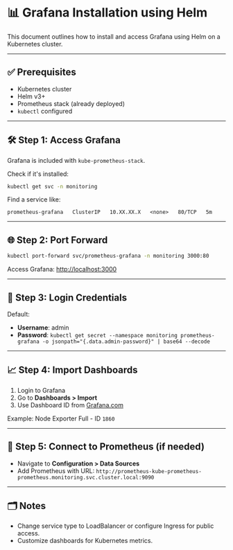 # 📊 Grafana Installation using Helm

This document outlines how to install and access Grafana using Helm on a Kubernetes cluster.

---

## ✅ Prerequisites

- Kubernetes cluster
- Helm v3+
- Prometheus stack (already deployed)
- `kubectl` configured

---

## 🛠️ Step 1: Access Grafana

Grafana is included with `kube-prometheus-stack`.

Check if it's installed:

```bash
kubectl get svc -n monitoring
```

Find a service like:

```
prometheus-grafana   ClusterIP   10.XX.XX.X   <none>   80/TCP   5m
```

---

## 🌐 Step 2: Port Forward

```bash
kubectl port-forward svc/prometheus-grafana -n monitoring 3000:80
```

Access Grafana: [http://localhost:3000](http://localhost:3000)

---

## 🔐 Step 3: Login Credentials

Default:
- **Username**: admin
- **Password**: `kubectl get secret --namespace monitoring prometheus-grafana -o jsonpath="{.data.admin-password}" | base64 --decode`

---

## 📈 Step 4: Import Dashboards

1. Login to Grafana
2. Go to **Dashboards > Import**
3. Use Dashboard ID from [Grafana.com](https://grafana.com/grafana/dashboards/)

Example: Node Exporter Full - ID `1860`

---

## 🧪 Step 5: Connect to Prometheus (if needed)

- Navigate to **Configuration > Data Sources**
- Add Prometheus with URL: `http://prometheus-kube-prometheus-prometheus.monitoring.svc.cluster.local:9090`

---

## 🗂 Notes

- Change service type to LoadBalancer or configure Ingress for public access.
- Customize dashboards for Kubernetes metrics.
